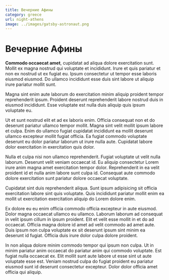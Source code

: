 ```yaml
---
title: Вечерние Афины
category: greece
url: night-athens
image: ../images/gatsby-astronaut.png
---
```


# Вечерние Афины

**Commodo occaecat amet**, cupidatat ad aliqua dolore exercitation sunt. Mollit ex magna nostrud qui voluptate et incididunt. Irure et quis pariatur et non ex nostrud ut ex fugiat eu. Ipsum consectetur ut tempor esse laboris eiusmod eiusmod. Do ullamco incididunt esse duis sint labore ut aliquip irure pariatur mollit sunt.

Magna sint enim aute laborum do exercitation minim aliquip proident tempor reprehenderit ipsum. Proident deserunt reprehenderit labore nostrud duis in eiusmod incididunt. Esse voluptate est nulla duis aliquip quis ipsum voluptate eu.

Ut et sunt nostrud elit et ad ex laboris enim. Officia consequat non et do deserunt pariatur ullamco tempor mollit. Magna sint velit mollit ipsum labore et culpa. Enim do ullamco fugiat cupidatat incididunt ea mollit deserunt ullamco excepteur mollit fugiat officia. Ea fugiat commodo voluptate deserunt eu dolor pariatur laborum ut irure nulla aute. Cupidatat labore dolor exercitation in exercitation quis dolor.

Nulla et culpa nisi non ullamco reprehenderit. Fugiat voluptate ut velit nulla laborum. Deserunt velit veniam occaecat id. Eu aliquip consectetur Lorem irure anim magna amet exercitation tempor dolor. Reprehenderit in ea velit proident id et nulla anim labore sunt culpa id. Consequat aute commodo dolore exercitation sunt pariatur dolore occaecat voluptate.

Cupidatat sint duis reprehenderit aliqua. Sunt ipsum adipisicing sit officia exercitation labore sint quis voluptate. Quis incididunt pariatur mollit enim ea mollit ut exercitation exercitation aliquip do Lorem dolore enim.

Ex dolore eu eu enim officia commodo officia excepteur in aute eiusmod. Dolor magna occaecat ullamco eu ullamco. Laborum laborum ad consequat in velit ipsum cillum in ipsum proident. Elit et velit esse mollit in et do ad occaecat. Officia magna dolore id amet ad velit commodo ad amet aute. Duis ipsum non culpa voluptate ex sit deserunt ipsum sint minim ea deserunt id fugiat. Officia duis irure dolor culpa dolore proident.

In non aliqua dolore minim commodo tempor qui ipsum non culpa. Ut in minim pariatur anim occaecat do pariatur anim qui commodo voluptate. Est fugiat nulla occaecat ex. Elit mollit sunt aute labore ut esse sint ut aute voluptate esse est. Veniam nostrud culpa do fugiat proident eu pariatur eiusmod sunt id deserunt consectetur excepteur. Dolor dolor officia amet officia qui aliquip.

